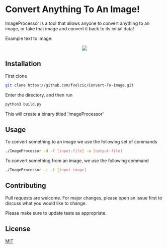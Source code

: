 # Convert Anything To An Image!

ImageProcessor is a tool that allows anyone to convert anything to an image, or take that image and convert it back to its initial data!

Example text to image:
<p align="center">
  <img src="https://user-images.githubusercontent.com/59806465/143178641-acba6a91-1fd7-4aa9-8343-159628a9a546.png" />
</p>

## Installation

First clone

```bash
git clone https://github.com/fvolcic/Convert-To-Image.git
```

Enter the directory, and then run

```bash
python3 build.py
```

This will create a binary titled 'ImageProcessor'

## Usage

To convert something to an image we use the following set of commands

```bash
./ImageProcessor -d -f [input-file] -o [output-file]
```

To convert something from an image, we use the following command

```bash
./ImageProcessor -i -f [input-image]
```

## Contributing
Pull requests are welcome. For major changes, please open an issue first to discuss what you would like to change.

Please make sure to update tests as appropriate.

## License
[MIT](https://choosealicense.com/licenses/mit/)
